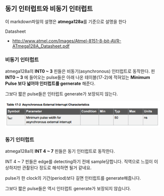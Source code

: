 ## 동기 인터럽트와 비동기 인터럽트

이 markdown파일의 설명은 **atmega128a**를 기준으로 설명을 한다

Datasheet
- http://www.atmel.com/Images/Atmel-8151-8-bit-AVR-ATmega128A_Datasheet.pdf

### 비동기 인터럽트
atmega128a의 **INT0 ~ 3** 핀들은 비동기(asynchronous) 인터럽트로 동작한다.
핀 **INT0 ~ 3** 에 들어오는 pulse들은 아래 나온 테이블(17-2)에 적혀있는 **Minimum Pulse 보다 넓어야 인터럽트를 gernerate** 해준다.

그보다 짧은 pulse들은 인터럽트 generate가 보장되지 않는다.

![Asynchronous](./Asynchronous_External_Interrupt_Characteristics.jpg)

### 동기 인터럽트
atmega128a의 **INT 4 ~ 7** 핀들은 동기 인터럽트로 동작한다.

INT 4 ~ 7 핀들은 edge를 detecting하기 전에 sample당합니다. 직역으로 느낌이 이상하지만 관촬된다 정도로 해석하면 될거 같네요.

pulse가 한 clock의 기간(period)보다 길면 인터럽트를 generate해줍니다.

그보다 짧은 pulse들은 역시 인터럽트 generate가 보장되지 않습니다.
